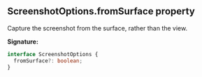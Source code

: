## ScreenshotOptions.fromSurface property

Capture the screenshot from the surface, rather than the view.

**Signature:**

```typescript
interface ScreenshotOptions {
  fromSurface?: boolean;
}
```
